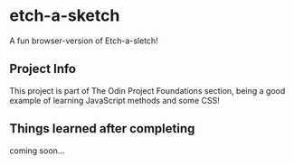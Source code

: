 # etch-a-sketch
A fun browser-version of Etch-a-sletch! 

## Project Info
This project is part of The Odin Project Foundations section, being a good example of learning JavaScript methods and some CSS!

## Things learned after completing
coming soon...
